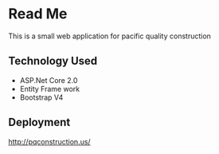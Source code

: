 # Read Me
This is a small web application for pacific quality construction 

## Technology Used
- ASP.Net Core 2.0
- Entity Frame work
- Bootstrap V4

## Deployment
http://pqconstruction.us/
